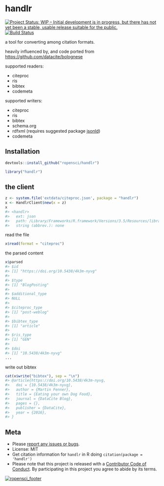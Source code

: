 handlr
======



[![Project Status: WIP – Initial development is in progress, but there has not yet been a stable, usable release suitable for the public.](https://www.repostatus.org/badges/latest/wip.svg)](https://www.repostatus.org/#wip)
[![Build Status](https://travis-ci.com/ropensci/handlr.svg?branch=master)](https://travis-ci.com/ropensci/handlr)

a tool for converting among citation formats.

heavily influenced by, and code ported from <https://github.com/datacite/bolognese>

supported readers:

- citeproc
- ris
- bibtex
- codemeta

supported writers:

- citeproc
- ris
- bibtex
- schema.org
- rdfxml (requires suggested package [jsonld][])
- codemeta

## Installation


```r
devtools::install_github("ropensci/handlr")
```


```r
library("handlr")
```

## the client


```r
z <- system.file('extdata/citeproc.json', package = "handlr")
x <- HandlrClient$new(x = z)
x
#> <handlr> 
#>   ext: json
#>   path: /Library/Frameworks/R.framework/Versions/3.5/Resources/library/handlr/extdata/citeproc.json
#>   string (abbrev.): none
```

read the file


```r
x$read(format = "citeproc")
```

the parsed content


```r
x$parsed
#> $id
#> [1] "https://doi.org/10.5438/4k3m-nyvg"
#> 
#> $type
#> [1] "BlogPosting"
#> 
#> $additional_type
#> NULL
#> 
#> $citeproc_type
#> [1] "post-weblog"
#> 
#> $bibtex_type
#> [1] "article"
#> 
#> $ris_type
#> [1] "GEN"
#> 
#> $doi
#> [1] "10.5438/4k3m-nyvg"
...
```

write out bibtex


```r
cat(x$write("bibtex"), sep = "\n")
#> @article{https://doi.org/10.5438/4k3m-nyvg,
#>   doi = {10.5438/4k3m-nyvg},
#>   author = {Martin Fenner},
#>   title = {Eating your own Dog Food},
#>   journal = {DataCite Blog},
#>   pages = {},
#>   publisher = {DataCite},
#>   year = {2016},
#> }
```

## Meta

* Please [report any issues or bugs](https://github.com/ropensci/handlr/issues).
* License: MIT
* Get citation information for `handlr` in R doing `citation(package = 'handlr')`
* Please note that this project is released with a [Contributor Code of Conduct](CODE_OF_CONDUCT.md).
By participating in this project you agree to abide by its terms.

[![ropensci_footer](https://ropensci.org/public_images/github_footer.png)](https://ropensci.org)


[jsonld]: https://github.com/ropensci/jsonld/
